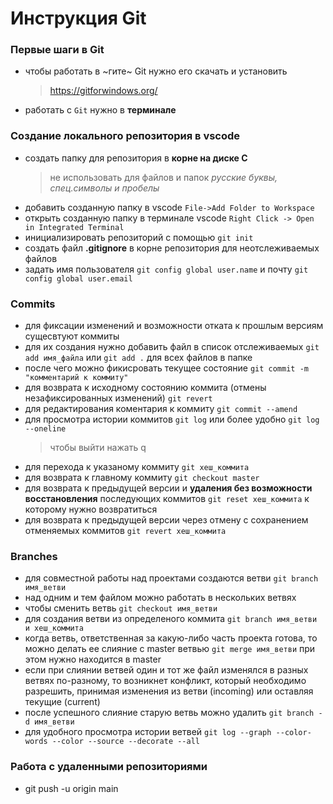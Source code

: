 # Инструкция Git

### Первые шаги в Git

- чтобы работать в ~гите~ Git  нужно его скачать и установить
  > https://gitforwindows.org/
  >
- работать с `Git` нужно в **терминале**

### Создание локального репозитория в vscode

* создать папку для репозитория в **корне на диске C**
  > не использовать для файлов и папок *русские буквы, спец.символы и пробелы*
  >
* добавить созданную папку в vscode `File->Add Folder to Workspace`
* открыть созданную папку в терминале vscode `Right Click -> Open in Integrated Terminal`
* инициализировать репозиторий с помощью `git init`
* создать файл **.gitignore** в корне репозитория для неотслеживаемых файлов
* задать имя пользователя  `git config global user.name` и почту `git config global user.email`

### Commits

* для фиксации изменений и возможности отката к прошлым версиям сущесвтуют коммиты
* для их создания нужно добавить файл в список отслеживаемых `git add имя_файла` или `git add .` для всех файлов в папке
* после чего можно фикисровать текущее состояние `git commit -m "комментарий к коммиту"`
* для возврата к исходному состоянию коммита (отмены незафиксированных изменений) `git revert`
* для редактирования коментария к коммиту `git commit --amend`
* для просмотра истории коммитов `git log` или более удобно `git log --oneline`
  > чтобы выйти нажать q
  >
* для перехода к указаному коммиту `git хеш_коммита`
* для возврата к главному коммиту `git checkout master`
* для возврата к предыдущей версии и **удаления без возможности восстановления** последующих коммитов `git reset хеш_коммита` к которому нужно возвратиться
* для возврата к предыдущей версии через отмену с сохранением отменяемых коммитов `git revert хеш_коммита`

### Branches

* для совместной работы над проектами создаются ветви `git branch имя_ветви`
* над одним и тем файлом можно работать в нескольких ветвях
* чтобы сменить ветвь `git checkout имя_ветви`
* для создания ветви из определеного коммита `git branch имя_ветви и хеш_коммита`
* когда ветвь, ответственная за какую-либо часть проекта готова, то можно делать ее слияние с master ветвью `git merge имя_ветви` при этом нужно находится в master
* если при слиянии ветвей один и тот же файл изменялся в разных ветвях по-разному, то возникнет конфликт, который необходимо разрешить, принимая изменения из ветви (incoming) или оставляя текущие (current)
* после успешного слияние старую ветвь можно удалить `git branch -d имя_ветви`
* для удобного просмотра истории ветвей `git log --graph --color-words --color --source --decorate --all`

### Работа с удаленными репозиториями

* git push -u origin main
